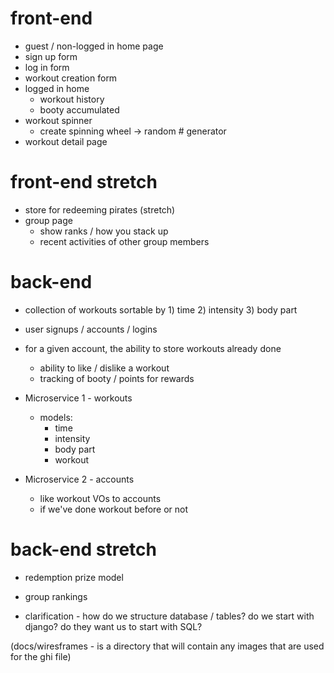 
# front-end
- guest / non-logged in home page
- sign up form
- log in form
- workout creation form
- logged in home
  - workout history
  - booty accumulated
- workout spinner 
  - create spinning wheel -> random # generator
- workout detail page

# front-end stretch
- store for redeeming pirates (stretch)
- group page
  - show ranks / how you stack up 
  - recent activities of other group members

# back-end
- collection of workouts sortable by 1) time 2) intensity 3) body part
- user signups / accounts / logins
- for a given account, the ability to store workouts already done
  - ability to like / dislike a workout
  - tracking of booty / points for rewards


- Microservice 1 - workouts
  - models:
    - time
    - intensity
    - body part
    - workout

- Microservice 2 - accounts
  - like workout VOs to accounts
  - if we've done workout before or not

# back-end stretch
- redemption prize model
- group rankings



- clarification - how do we structure database / tables? do we start with django? do they want us to start with SQL? 

(docs/wiresframes - is a directory that will contain any images that are used for the ghi file)
